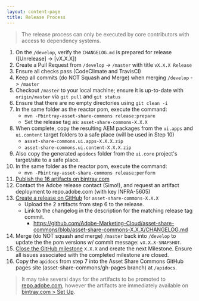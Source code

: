 ```yaml
---
layout: content-page
title: Release Process
---
```


> The release process can only be executed by core contributors with access to dependency systems.

1. On the `/develop`, verify the `CHANGELOG.md` is prepared for release ([Unrelease] -> [vX.X.X])
2. Create a Pull Request from `/develop` -> `/master` with title `vX.X.X Release`
3. Ensure all checks pass (CodeClimate and TravisCI)
2. Keep all commits (do NOT Squash and Merge) when merging `/develop` -> `/master`
4. Checkout `/master` to your local machine; ensure it is up-to-date with `origin/master` via `git pull` and `git status`
5. Ensure that there are no empty directories using `git clean -i`
5. In the same folder as the reactor pom, execute the command:
	* `mvn -Pbintray-asset-share-commons release:prepare`
	* Set the release tag as: `asset-share-commons-X.X.X`
6. When complete, copy the resulting AEM packages from the `ui.apps` and `ui.content` target folders to a safe place (will be used in Step 10)
	* `asset-share-commons.ui.apps-X.X.X.zip`
	* `asset-share-commons.ui.content-X.X.X.zip`
7. Also copy the generated `apidocs` folder from the `ui.core` project's target/site to a safe place.
8. In the same folder as the reactor pom, execute the command:
	* `mvn -Pbintray-asset-share-commons release:perform`
9. [Publish the 16 artifacts on bintray.com](https://bintray.com/asc/releases/asset-share-commons)
10. Contact the Adobe release contact (Simo!), and request an artifact deployment to repo.adobe.com (with key INFRA-5605)
11. [Create a release on GitHub](https://github.com/Adobe-Marketing-Cloud/asset-share-commons/releases) for `asset-share-commons-X.X.X`
	* Upload the 2 artifacts from step 6 to the release.
	* Link to the changelog in the description for the matching release tag commit.
		* https://github.com/Adobe-Marketing-Cloud/asset-share-commons/blob/asset-share-commons-X.X.X/CHANGELOG.md
12. Merge (do NOT squash and merge) `/master` back into `/develop` to update the the pom versions w/ commit message: `vX.X.X-SNAPSHOT`.
13. [Close the GitHub milestone](https://github.com/Adobe-Marketing-Cloud/asset-share-commons/milestones) `X.X.X` and create the next Milestone. Ensure all issues associated with the completed milestone are closed.
14. Copy the `apidocs` from step 7 into the Asset Share Commons GitHub pages site (asset-share-commons/gh-pages branch) at `/apidocs`.

> It may take several days for the artifacts to be promoted to [repo.adobe.com](https://repo.adobe.com/nexus/content/groups/public/com/adobe/aem/commons/assetshare/), however the artifacts are immediately available on [bintray.com > Set Up](https://bintray.com/asc/releases/asset-share-commons).

